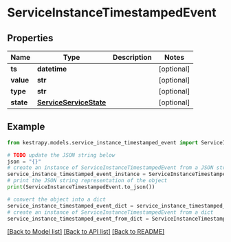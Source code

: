 # ServiceInstanceTimestampedEvent


## Properties

Name | Type | Description | Notes
------------ | ------------- | ------------- | -------------
**ts** | **datetime** |  | [optional] 
**value** | **str** |  | [optional] 
**type** | **str** |  | [optional] 
**state** | [**ServiceServiceState**](ServiceServiceState.md) |  | [optional] 

## Example

```python
from kestrapy.models.service_instance_timestamped_event import ServiceInstanceTimestampedEvent

# TODO update the JSON string below
json = "{}"
# create an instance of ServiceInstanceTimestampedEvent from a JSON string
service_instance_timestamped_event_instance = ServiceInstanceTimestampedEvent.from_json(json)
# print the JSON string representation of the object
print(ServiceInstanceTimestampedEvent.to_json())

# convert the object into a dict
service_instance_timestamped_event_dict = service_instance_timestamped_event_instance.to_dict()
# create an instance of ServiceInstanceTimestampedEvent from a dict
service_instance_timestamped_event_from_dict = ServiceInstanceTimestampedEvent.from_dict(service_instance_timestamped_event_dict)
```
[[Back to Model list]](../README.md#documentation-for-models) [[Back to API list]](../README.md#documentation-for-api-endpoints) [[Back to README]](../README.md)


